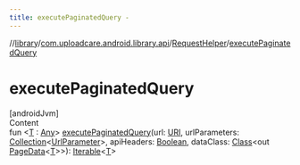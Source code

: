 ```yaml
---
title: executePaginatedQuery -
---
```

//[library](../../index.md)/[com.uploadcare.android.library.api](../index.md)/[RequestHelper](index.md)/[executePaginatedQuery](execute-paginated-query.md)



# executePaginatedQuery  
[androidJvm]  
Content  
fun <[T](execute-paginated-query.md) : [Any](https://kotlinlang.org/api/latest/jvm/stdlib/kotlin/-any/index.html)> [executePaginatedQuery](execute-paginated-query.md)(url: [URI](https://developer.android.com/reference/kotlin/java/net/URI.html), urlParameters: [Collection](https://kotlinlang.org/api/latest/jvm/stdlib/kotlin.collections/-collection/index.html)<[UrlParameter](../../com.uploadcare.android.library.urls/-url-parameter/index.md)>, apiHeaders: [Boolean](https://kotlinlang.org/api/latest/jvm/stdlib/kotlin/-boolean/index.html), dataClass: [Class](https://developer.android.com/reference/kotlin/java/lang/Class.html)<out [PageData](../../com.uploadcare.android.library.data/-page-data/index.md)<[T](execute-paginated-query.md)>>): [Iterable](https://kotlinlang.org/api/latest/jvm/stdlib/kotlin.collections/-iterable/index.html)<[T](execute-paginated-query.md)>  



